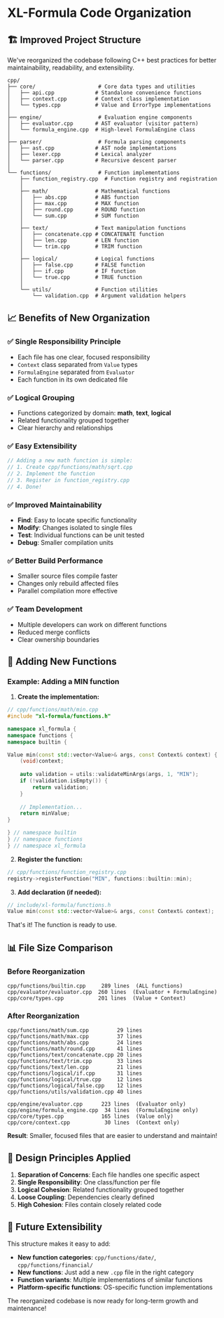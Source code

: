 # XL-Formula Code Organization

## 🏗️ **Improved Project Structure**

We've reorganized the codebase following C++ best practices for better maintainability, readability, and extensibility.

```
cpp/
├── core/                    # Core data types and utilities
│   ├── api.cpp             # Standalone convenience functions
│   ├── context.cpp         # Context class implementation
│   └── types.cpp           # Value and ErrorType implementations
│
├── engine/                  # Evaluation engine components
│   ├── evaluator.cpp       # AST evaluator (visitor pattern)
│   └── formula_engine.cpp  # High-level FormulaEngine class
│
├── parser/                  # Formula parsing components
│   ├── ast.cpp             # AST node implementations
│   ├── lexer.cpp           # Lexical analyzer
│   └── parser.cpp          # Recursive descent parser
│
└── functions/               # Function implementations
    ├── function_registry.cpp  # Function registry and registration
    │
    ├── math/               # Mathematical functions
    │   ├── abs.cpp         # ABS function
    │   ├── max.cpp         # MAX function
    │   ├── round.cpp       # ROUND function
    │   └── sum.cpp         # SUM function
    │
    ├── text/               # Text manipulation functions
    │   ├── concatenate.cpp # CONCATENATE function
    │   ├── len.cpp         # LEN function
    │   └── trim.cpp        # TRIM function
    │
    ├── logical/            # Logical functions
    │   ├── false.cpp       # FALSE function
    │   ├── if.cpp          # IF function
    │   └── true.cpp        # TRUE function
    │
    └── utils/              # Function utilities
        └── validation.cpp  # Argument validation helpers
```

## 📈 **Benefits of New Organization**

### ✅ **Single Responsibility Principle**
- Each file has one clear, focused responsibility
- `Context` class separated from `Value` types
- `FormulaEngine` separated from `Evaluator`
- Each function in its own dedicated file

### ✅ **Logical Grouping**
- Functions categorized by domain: **math**, **text**, **logical**
- Related functionality grouped together
- Clear hierarchy and relationships

### ✅ **Easy Extensibility**
```cpp
// Adding a new math function is simple:
// 1. Create cpp/functions/math/sqrt.cpp
// 2. Implement the function
// 3. Register in function_registry.cpp
// 4. Done!
```

### ✅ **Improved Maintainability**
- **Find**: Easy to locate specific functionality
- **Modify**: Changes isolated to single files  
- **Test**: Individual functions can be unit tested
- **Debug**: Smaller compilation units

### ✅ **Better Build Performance**
- Smaller source files compile faster
- Changes only rebuild affected files
- Parallel compilation more effective

### ✅ **Team Development**
- Multiple developers can work on different functions
- Reduced merge conflicts
- Clear ownership boundaries

## 🔧 **Adding New Functions**

### Example: Adding a MIN function

1. **Create the implementation:**
```cpp
// cpp/functions/math/min.cpp
#include "xl-formula/functions.h"

namespace xl_formula {
namespace functions {
namespace builtin {

Value min(const std::vector<Value>& args, const Context& context) {
    (void)context;
    
    auto validation = utils::validateMinArgs(args, 1, "MIN");
    if (!validation.isEmpty()) {
        return validation;
    }
    
    // Implementation...
    return minValue;
}

} // namespace builtin
} // namespace functions  
} // namespace xl_formula
```

2. **Register the function:**
```cpp
// cpp/functions/function_registry.cpp
registry->registerFunction("MIN", functions::builtin::min);
```

3. **Add declaration (if needed):**
```cpp
// include/xl-formula/functions.h
Value min(const std::vector<Value>& args, const Context& context);
```

That's it! The function is ready to use.

## 📊 **File Size Comparison**

### Before Reorganization
```
cpp/functions/builtin.cpp     289 lines  (ALL functions)
cpp/evaluator/evaluator.cpp  260 lines  (Evaluator + FormulaEngine)
cpp/core/types.cpp           201 lines  (Value + Context)
```

### After Reorganization
```
cpp/functions/math/sum.cpp         29 lines
cpp/functions/math/max.cpp         37 lines
cpp/functions/math/abs.cpp         24 lines
cpp/functions/math/round.cpp       41 lines
cpp/functions/text/concatenate.cpp 20 lines
cpp/functions/text/trim.cpp        33 lines
cpp/functions/text/len.cpp         21 lines
cpp/functions/logical/if.cpp       31 lines
cpp/functions/logical/true.cpp     12 lines
cpp/functions/logical/false.cpp    12 lines
cpp/functions/utils/validation.cpp 40 lines

cpp/engine/evaluator.cpp      223 lines  (Evaluator only)
cpp/engine/formula_engine.cpp  34 lines  (FormulaEngine only)
cpp/core/types.cpp            165 lines  (Value only)
cpp/core/context.cpp           30 lines  (Context only)
```

**Result**: Smaller, focused files that are easier to understand and maintain!

## 🎯 **Design Principles Applied**

1. **Separation of Concerns**: Each file handles one specific aspect
2. **Single Responsibility**: One class/function per file
3. **Logical Cohesion**: Related functionality grouped together
4. **Loose Coupling**: Dependencies clearly defined
5. **High Cohesion**: Files contain closely related code

## 🚀 **Future Extensibility**

This structure makes it easy to add:

- **New function categories**: `cpp/functions/date/`, `cpp/functions/financial/`
- **New functions**: Just add a new `.cpp` file in the right category
- **Function variants**: Multiple implementations of similar functions
- **Platform-specific functions**: OS-specific function implementations

The reorganized codebase is now ready for long-term growth and maintenance!